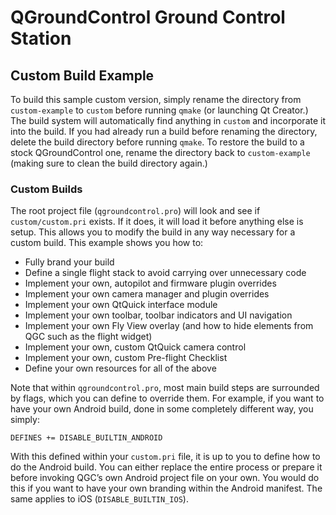 # QGroundControl Ground Control Station

## Custom Build Example

To build this sample custom version, simply rename the directory from `custom-example` to `custom` before running `qmake` (or launching Qt Creator.) The build system will automatically find anything in `custom` and incorporate it into the build. If you had already run a build before renaming the directory, delete the build directory before running `qmake`. To restore the build to a stock QGroundControl one, rename the directory back to `custom-example` (making sure to clean the build directory again.)

### Custom Builds

The root project file (`qgroundcontrol.pro`) will look and see if `custom/custom.pri` exists. If it does, it will load it before anything else is setup. This allows you to modify the build in any way necessary for a custom build. This example shows you how to:

* Fully brand your build
* Define a single flight stack to avoid carrying over unnecessary code
* Implement your own, autopilot and firmware plugin overrides
* Implement your own camera manager and plugin overrides
* Implement your own QtQuick interface module
* Implement your own toolbar, toolbar indicators and UI navigation
* Implement your own Fly View overlay (and how to hide elements from QGC such as the flight widget)
* Implement your own, custom QtQuick camera control
* Implement your own, custom Pre-flight Checklist
* Define your own resources for all of the above

Note that within `qgroundcontrol.pro`, most main build steps are surrounded by flags, which you can define to override them. For example, if you want to have your own Android build, done in some completely different way, you simply:

```
DEFINES += DISABLE_BUILTIN_ANDROID
```

With this defined within your `custom.pri` file, it is up to you to define how to do the Android build. You can either replace the entire process or prepare it before invoking QGC’s own Android project file on your own. You would do this if you want to have your own branding within the Android manifest. The same applies to iOS (`DISABLE_BUILTIN_IOS`).
